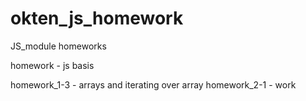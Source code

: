 # okten_js_homework
JS_module homeworks

homework - js basis

homework_1-3 - arrays and iterating over array
homework_2-1 - work
